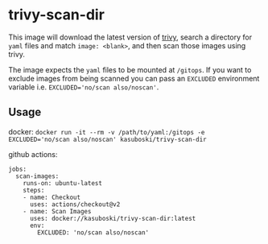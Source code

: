 # trivy-scan-dir
This image will download the latest version of [trivy](https://github.com/aquasecurity/trivy), search a directory for `yaml` files and match `image: <blank>`, and then scan those images using trivy.

The image expects the `yaml` files to be mounted at `/gitops`. If you want to exclude images from being scanned you can pass an `EXCLUDED` environment variable i.e. `EXCLUDED='no/scan also/noscan'`.

## Usage
docker:
`docker run -it --rm -v /path/to/yaml:/gitops -e EXCLUDED='no/scan also/noscan' kasuboski/trivy-scan-dir`

github actions:
```
jobs:
  scan-images:
    runs-on: ubuntu-latest
    steps:
    - name: Checkout
      uses: actions/checkout@v2
    - name: Scan Images
      uses: docker://kasuboski/trivy-scan-dir:latest
      env:
        EXCLUDED: 'no/scan also/noscan'
```
